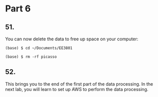 # Part 6

## 51.
You can now delete the data to free up space on your computer:

```shell
(base) $ cd ~/Documents/EE3801

(base) $ rm -rf picasso
```

## 52.
This brings you to the end of the first part of the data processing. In the next lab, you will learn to set up AWS to perform the data processing.